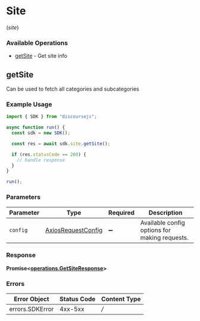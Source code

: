# Site
(*site*)

### Available Operations

* [getSite](#getsite) - Get site info

## getSite

Can be used to fetch all categories and subcategories

### Example Usage

```typescript
import { SDK } from "discoursejs";

async function run() {
  const sdk = new SDK();

  const res = await sdk.site.getSite();

  if (res.statusCode == 200) {
    // handle response
  }
}

run();
```

### Parameters

| Parameter                                                    | Type                                                         | Required                                                     | Description                                                  |
| ------------------------------------------------------------ | ------------------------------------------------------------ | ------------------------------------------------------------ | ------------------------------------------------------------ |
| `config`                                                     | [AxiosRequestConfig](https://axios-http.com/docs/req_config) | :heavy_minus_sign:                                           | Available config options for making requests.                |


### Response

**Promise<[operations.GetSiteResponse](../../sdk/models/operations/getsiteresponse.md)>**
### Errors

| Error Object    | Status Code     | Content Type    |
| --------------- | --------------- | --------------- |
| errors.SDKError | 4xx-5xx         | */*             |
